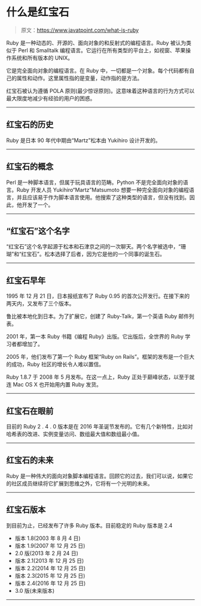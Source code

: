 # 什么是红宝石

> 原文：<https://www.javatpoint.com/what-is-ruby>

Ruby 是一种动态的、开源的、面向对象的和反射式的编程语言。Ruby 被认为类似于 Perl 和 Smalltalk 编程语言。它运行在所有类型的平台上，如视窗、苹果操作系统和所有版本的 UNIX。

它是完全面向对象的编程语言。在 Ruby 中，一切都是一个对象。每个代码都有自己的属性和动作。这里属性指的是变量，动作指的是方法。

红宝石被认为遵循 POLA 原则(最少惊讶原则)。这意味着这种语言的行为方式可以最大限度地减少有经验的用户的困惑。

* * *

## 红宝石的历史

Ruby 是日本 90 年代中期由“Martz”松本由 Yukihiro 设计开发的。

* * *

## 红宝石的概念

Perl 是一种脚本语言，但属于玩具语言的范畴。Python 不是完全面向对象的语言。Ruby 开发人员 Yukihiro“Martz”Matsumoto 想要一种完全面向对象的编程语言，并且应该易于作为脚本语言使用。他搜索了这种类型的语言，但没有找到。因此，他开发了一个。

* * *

## “红宝石”这个名字

“红宝石”这个名字起源于松本和石津京之间的一次聊天。两个名字被选中，“珊瑚”和“红宝石”。松本选择了后者，因为它是他的一个同事的诞生石。

* * *

## 红宝石早年

1995 年 12 月 21 日，日本报纸宣布了 Ruby 0.95 的首次公开发行。在接下来的两天内，又发布了三个版本。

鲁比被本地化到日本。为了扩展它，创建了 Ruby-Talk，第一个英语 Ruby 邮件列表。

2001 年，第一本 Ruby 书籍《编程 Ruby》出版。它出版后，全世界的 Ruby 学习者都增加了。

2005 年，他们发布了第一个 Ruby 框架“Ruby on Rails”。框架的发布是一个巨大的成功，Ruby 社区的增长令人难以置信。

Ruby 1.8.7 于 2008 年 5 月发布。在这一点上，Ruby 正处于巅峰状态，以至于就连 Mac OS X 也开始用内置 Ruby 发货。

* * *

## 红宝石在眼前

目前的 Ruby 2 . 4 . 0 版本是在 2016 年圣诞节发布的。它有几个新特性，比如对哈希表的改进、实例变量访问、数组最大值和数组最小值。

* * *

## 红宝石的未来

Ruby 是一种伟大的面向对象脚本编程语言。回顾它的过去，我们可以说，如果它的社区成员继续将它扩展到思维之外，它将有一个光明的未来。

* * *

## 红宝石版本

到目前为止，已经发布了许多 Ruby 版本。目前稳定的 Ruby 版本是 2.4

*   版本 1.8(2003 年 8 月 4 日)
*   版本 1.9(2007 年 12 月 25 日)
*   2.0 版(2013 年 2 月 24 日)
*   版本 2.1(2013 年 12 月 25 日)
*   版本 2.2(2014 年 12 月 25 日)
*   版本 2.3(2015 年 12 月 25 日)
*   版本 2.4(2016 年 12 月 25 日)
*   3.0 版(未来版本)

* * *